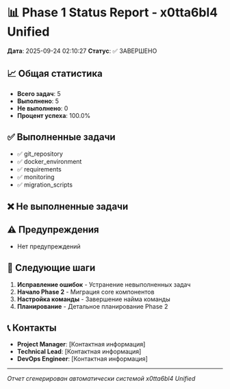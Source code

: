 # 📊 Phase 1 Status Report - x0tta6bl4 Unified

**Дата**: 2025-09-24 02:10:27
**Статус**: ✅ ЗАВЕРШЕНО

## 📈 Общая статистика

- **Всего задач**: 5
- **Выполнено**: 5
- **Не выполнено**: 0
- **Процент успеха**: 100.0%

## ✅ Выполненные задачи

- ✅ git_repository
- ✅ docker_environment
- ✅ requirements
- ✅ monitoring
- ✅ migration_scripts

## ❌ Не выполненные задачи



## ⚠️ Предупреждения

- Нет предупреждений

## 🎯 Следующие шаги

1. **Исправление ошибок** - Устранение невыполненных задач
2. **Начало Phase 2** - Миграция core компонентов
3. **Настройка команды** - Завершение найма команды
4. **Планирование** - Детальное планирование Phase 2

## 📞 Контакты

- **Project Manager**: [Контактная информация]
- **Technical Lead**: [Контактная информация]
- **DevOps Engineer**: [Контактная информация]

---
*Отчет сгенерирован автоматически системой x0tta6bl4 Unified*
